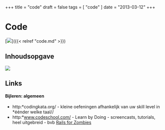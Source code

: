 +++
title = "code"
draft = false
tags = [
    "code"
]
date = "2013-03-12"
+++
# Code 

[<img style='' src='/img//code.jpg|'>]({{< relref "code.md" >}})

## Inhoudsopgave 

<img style='' src='/img/indexmenu>code|js navbar nocookie'>

## Links 

#### Bijleren: algemeen 

  * http:*codingkata.org/ - kleine oefeningen afhankelijk van uw skill level in *éénder welke taal//
  * http:*www.codeschool.com/ - Learn by Doing - screencasts, tutorials, heel uitgebreid - bvb [Rails for Zombies](http:*railsforzombies.org/)